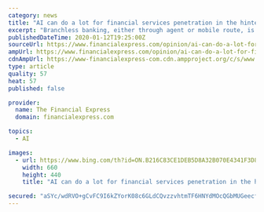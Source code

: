 ```yaml
---
category: news
title: "AI can do a lot for financial services penetration in the hinterlands"
excerpt: "Branchless banking, either through agent or mobile route, is claimed to be instrumental in driving financial inclusion. Safaricom’s M-PESA (a subsidiary of Vodafone) in Kenya unleashed the utility of agent or mobile banking in 2007–08. A similar sort of business model has been adopted by many developing and least-developed countries. India ..."
publishedDateTime: 2020-01-12T19:25:00Z
sourceUrl: https://www.financialexpress.com/opinion/ai-can-do-a-lot-for-financial-services-penetration-in-the-hinterlands/1820894/
ampUrl: https://www.financialexpress.com/opinion/ai-can-do-a-lot-for-financial-services-penetration-in-the-hinterlands/1820894/lite/
cdnAmpUrl: https://www-financialexpress-com.cdn.ampproject.org/c/s/www.financialexpress.com/opinion/ai-can-do-a-lot-for-financial-services-penetration-in-the-hinterlands/1820894/lite/
type: article
quality: 57
heat: 57
published: false

provider:
  name: The Financial Express
  domain: financialexpress.com

topics:
  - AI

images:
  - url: https://www.bing.com/th?id=ON.B216C83CE1DEB5D8A32B070E4341F3D8
    width: 660
    height: 440
    title: "AI can do a lot for financial services penetration in the hinterlands"

secured: "aSYc/wdRVO+gCvFC9I6kZYorK08c6GLdCQvzzvhtmTF6HNYdMOcQGbMUGeecf+NtLXBotG7kuwzCO6LPZ06vncqVZrMuE6bQhEJLFK+C5vtT7JLIyQSC+S1//VaXJwKEB4LIgbYaAcTFMRzPwJa1VILan0rnefHnb3XomkF3hvpfBXg/Zra6CtRZdIJvOfvzoj9wp2kY6jzqqEelFdO4wOP8D/7V6IS2JH+dxYMSSSfn13NuaijfjhFGlUUhIXpVfAscKbK8j/VJsUvuECUmYg==;ZRqy5k/KxHY+MOfsvmU/pg=="
---
```


